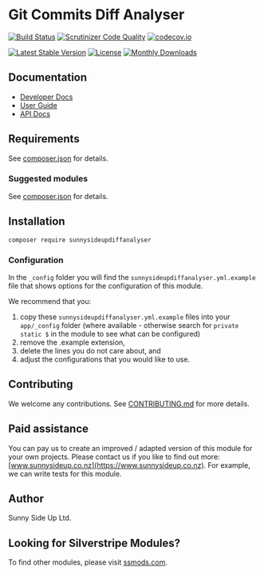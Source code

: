 # Git Commits Diff Analyser

[![Build Status](https://travis-ci.org/sunnysideupdiffanalyser.svg?branch=master)](https://travis-ci.org/sunnysideupdiffanalyser)
[![Scrutinizer Code Quality](https://scrutinizer-ci.com/g/sunnysideupdiffanalyser/badges/quality-score.png?b=master)](https://scrutinizer-ci.com/g/sunnysideupdiffanalyser/?branch=master)
[![codecov.io](https://codecov.io/github/sunnysideupdiffanalyser/coverage.svg?branch=master)](https://codecov.io/github/sunnysideupdiffanalyser?branch=master)

[![Latest Stable Version](https://poser.pugx.org/sunnysideupdiffanalyser/version)](https://packagist.org/packages/sunnysideupdiffanalyser)
[![License](https://poser.pugx.org/sunnysideupdiffanalyser/license)](https://packagist.org/packages/sunnysideupdiffanalyser)
[![Monthly Downloads](https://poser.pugx.org/sunnysideupdiffanalyser/d/monthly)](https://packagist.org/packages/sunnysideupdiffanalyser)

## Documentation

-   [Developer Docs](docs/en/INDEX.md)
-   [User Guide](docs/en/userguide.md)
-   [API Docs](http://docs.ssmods.com/sunnysideupdiffanalyser/classes.xhtml)

## Requirements

See [composer.json](composer.json) for details.

### Suggested modules

See [composer.json](composer.json) for details.

## Installation

```shell
composer require sunnysideupdiffanalyser
```

### Configuration

In the `_config` folder you will find the `sunnysideupdiffanalyser.yml.example`
file that shows options for the configuration of this module.

We recommend that you:

1. copy these `sunnysideupdiffanalyser.yml.example` files into your
   `app/_config` folder (where available - otherwise search for `private static $` in the module to see what can be configured)
2. remove the .example extension,
3. delete the lines you do not care about, and
4. adjust the configurations that you would like to use.

## Contributing

We welcome any contributions.
See [CONTRIBUTING.md](CONTRIBUTING.md) for more details.

## Paid assistance

You can pay us to create an improved / adapted version of this module for your own projects.
Please contact us if you like to find out more: [www.sunnysideup.co.nz](https://www.sunnysideup.co.nz).
For example, we can write tests for this module.

## Author

Sunny Side Up Ltd.

## Looking for Silverstripe Modules?

To find other modules, please visit [ssmods.com](https://ssmods.com/).
